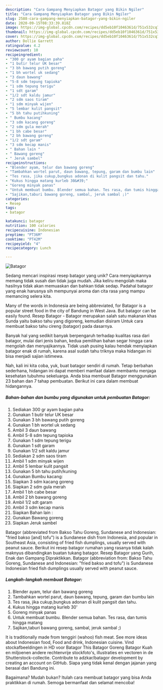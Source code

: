 ```yaml
---
description: "Cara Gampang Menyiapkan Batagor yang Bikin Ngiler"
title: "Cara Gampang Menyiapkan Batagor yang Bikin Ngiler"
slug: 2588-cara-gampang-menyiapkan-batagor-yang-bikin-ngiler
date: 2020-09-15T08:33:39.818Z
image: https://img-global.cpcdn.com/recipes/dd5eb10f1046361d/751x532cq70/batagor-foto-resep-utama.jpg
thumbnail: https://img-global.cpcdn.com/recipes/dd5eb10f1046361d/751x532cq70/batagor-foto-resep-utama.jpg
cover: https://img-global.cpcdn.com/recipes/dd5eb10f1046361d/751x532cq70/batagor-foto-resep-utama.jpg
author: Dollie Garrett
ratingvalue: 4.2
reviewcount: 10
recipeingredient:
- "300 gr ayam bagian paha"
- "1 butir telur UK besar"
- "3 bh bawang putih goreng"
- "1 bh wortel uk sedang"
- "3 daun bawang"
- "5-8 sdm tepung tapioka"
- "1 sdm tepung terigu"
- "1 sdt garam"
- "1/2 sdt kaldu jamur"
- "2 sdm saos tiram"
- "1 sdm minyak wijen"
- "5 lembar kulit pangsit"
- "5 bh tahu putihkuning"
- " Bumbu kacang"
- "3 sdm kacang goreng"
- "2 sdm gula merah"
- "1 bh cabe besar"
- "2 bh bawang goreng"
- "1/2 sdt garam"
- "3 sdm kecap manis"
- " Bahan lain "
- " Bawang goreng"
- " Jeruk sambel"
recipeinstructions:
- "Blender ayam, telur dan bawang goreng"
- "Tambahkan wortel parut, daun bawang, tepung, garam dan bumbu lain"
- "Tes rasa, jika cukup,bungkus adonan di kulit pangsit dan tahu."
- "Kukus hingga matang kurleb 30&#39;"
- "Goreng minyak panas"
- "Untuk membuat bumbu. Blender semua bahan. Tes rasa, dan tumis hingga matang"
- "Sajikan,taburi bawang goreng, sambal, jeruk sambal ;)"
categories:
- Resep
tags:
- batagor

katakunci: batagor 
nutrition: 100 calories
recipecuisine: Indonesian
preptime: "PT36M"
cooktime: "PT42M"
recipeyield: "4"
recipecategory: Lunch

---
```



![Batagor](https://img-global.cpcdn.com/recipes/dd5eb10f1046361d/751x532cq70/batagor-foto-resep-utama.jpg)

Sedang mencari inspirasi resep batagor yang unik? Cara menyiapkannya memang tidak susah dan tidak juga mudah. Jika keliru mengolah maka hasilnya tidak akan memuaskan dan bahkan tidak sedap. Padahal batagor yang enak harusnya sih mempunyai aroma dan cita rasa yang mampu memancing selera kita.

Many of the words in Indonesia are being abbreviated, for Batagor is a popular street food in the city of Bandung in West Java. But batagor can be easily found. Resep Batagor - Batagor merupakan salah satu makanan khas Sunda yaitu bakso tahu yang digoreng, kemudian disiram Untuk cara membuat bakso tahu cireng (batagor) pada dasarnya.

Banyak hal yang sedikit banyak berpengaruh terhadap kualitas rasa dari batagor, mulai dari jenis bahan, kedua pemilihan bahan segar hingga cara mengolah dan menyajikannya. Tidak usah pusing kalau hendak menyiapkan batagor enak di rumah, karena asal sudah tahu triknya maka hidangan ini bisa menjadi sajian istimewa.


Nah, kali ini kita coba, yuk, buat batagor sendiri di rumah. Tetap berbahan sederhana, hidangan ini dapat memberi manfaat dalam membantu menjaga kesehatan tubuhmu sekeluarga. Anda bisa membuat Batagor menggunakan 23 bahan dan 7 tahap pembuatan. Berikut ini cara dalam membuat hidangannya.

<!--inarticleads1-->

##### Bahan-bahan dan bumbu yang digunakan untuk pembuatan Batagor:

1. Sediakan 300 gr ayam bagian paha
1. Gunakan 1 butir telur UK besar
1. Gunakan 3 bh bawang putih goreng
1. Gunakan 1 bh wortel uk sedang
1. Ambil 3 daun bawang
1. Ambil 5-8 sdm tepung tapioka
1. Gunakan 1 sdm tepung terigu
1. Gunakan 1 sdt garam
1. Gunakan 1/2 sdt kaldu jamur
1. Sediakan 2 sdm saos tiram
1. Ambil 1 sdm minyak wijen
1. Ambil 5 lembar kulit pangsit
1. Gunakan 5 bh tahu putih/kuning
1. Gunakan  Bumbu kacang:
1. Siapkan 3 sdm kacang goreng
1. Siapkan 2 sdm gula merah
1. Ambil 1 bh cabe besar
1. Ambil 2 bh bawang goreng
1. Ambil 1/2 sdt garam
1. Ambil 3 sdm kecap manis
1. Siapkan  Bahan lain :
1. Gunakan  Bawang goreng
1. Siapkan  Jeruk sambel


Batagor (abbreviated from Bakso Tahu Goreng, Sundanese and Indonesian: &#34;fried bakso [and] tofu&#34;) is a Sundanese dish from Indonesia, and popular in Southeast Asia, consisting of fried fish dumplings, usually served with peanut sauce. Berikut ini resep batagor rumahan yang rasanya tidak kalah maknyus dibandingkan buatan tukang batagor. Resep Batagor yang Gurih, Enak dan Gampang Dipraktikkan. Batagor (abbreviation from: Bakso Tahu Goreng, Sundanese and Indonesian: &#34;fried bakso and tofu&#34;) is Sundanese Indonesian fried fish dumplings usually served with peanut sauce. 

<!--inarticleads2-->

##### Langkah-langkah membuat Batagor:

1. Blender ayam, telur dan bawang goreng
1. Tambahkan wortel parut, daun bawang, tepung, garam dan bumbu lain
1. Tes rasa, jika cukup,bungkus adonan di kulit pangsit dan tahu.
1. Kukus hingga matang kurleb 30&#39;
1. Goreng minyak panas
1. Untuk membuat bumbu. Blender semua bahan. Tes rasa, dan tumis hingga matang
1. Sajikan,taburi bawang goreng, sambal, jeruk sambal ;)


It is traditionally made from tenggiri (wahoo) fish meat. See more ideas about Indonesian food, Food and drink, Indonesian cuisine. Vind stockafbeeldingen in HD voor Batagor This Batagor Goreng Batagor Kuah en miljoenen andere rechtenvrije stockfoto&#39;s, illustraties en vectoren in de Shutterstock-collectie. Contribute to adzkar/batagor development by creating an account on GitHub. Siapa yang tidak kenal dengan jajanan yang berasal dari Bandung ini. 

Bagaimana? Mudah bukan? Itulah cara membuat batagor yang bisa Anda praktikkan di rumah. Semoga bermanfaat dan selamat mencoba!
